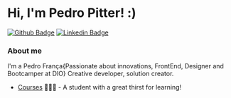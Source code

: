 # Hi, I'm Pedro Pitter! :)

[![Github Badge](https://img.shields.io/badge/-Github-000?style=flat-square&logo=Github&logoColor=white&link=https://github.com/oPitter)](https://github.com/oPitter)
[![Linkedin Badge](https://img.shields.io/badge/-LinkedIn-blue?style=flat-square&logo=Linkedin&logoColor=white&link=https://www.linkedin.com/in/pedro-de-fran%C3%A7a-69599a170/)](https://www.linkedin.com/in/pedro-de-fran%C3%A7a-69599a170/)

### About me
I'm a Pedro França{Passionate about innovations, FrontEnd, Designer and Bootcamper at DIO} Creative developer, solution creator.

- [Courses](https://web.digitalinnovation.one/users/pedromesquitafranca?tab=achievements) 👨🏼‍🏫 - A student with a great thirst for learning!

